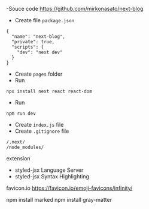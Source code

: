 -Souce code https://github.com/mirkonasato/next-blog

- Create file `package.json`

```
{
  "name": "next-blog",
  "private": true,
  "scripts": {
    "dev": "next dev"
  }
}
```

- Create `pages` folder
- Run

```
npx install next react react-dom
```

- Run

```
npm run dev
```

- Create `index.js` file
- Create `.gitignore` file

```
/.next/
/node_modules/
```

extension

- styled-jsx Language Server
- styled-jsx Syntax Highlighting

favicon.io
https://favicon.io/emoji-favicons/infinity/

npm install marked
npm install gray-matter
